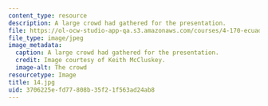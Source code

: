 ```yaml
---
content_type: resource
description: A large crowd had gathered for the presentation.
file: https://ol-ocw-studio-app-qa.s3.amazonaws.com/courses/4-170-ecuador-workshop-fall-2006/3706225efd77808b35f21f563ad24ab8_14.jpg
file_type: image/jpeg
image_metadata:
  caption: A large crowd had gathered for the presentation.
  credit: Image courtesy of Keith McCluskey.
  image-alt: The crowd
resourcetype: Image
title: 14.jpg
uid: 3706225e-fd77-808b-35f2-1f563ad24ab8
---
```

